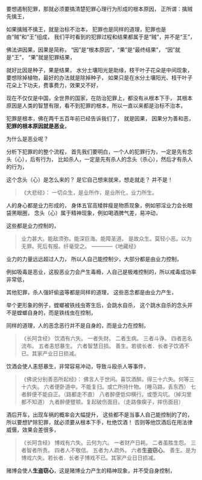 要想遏制犯罪，那就必须要搞清楚犯罪心理行为形成的根本原因，
正所谓：擒贼先擒王，

如果擒贼不擒王，就是治标不治本，
犯罪也是同样的道理，犯罪也是由“贼”和“王”组成，
我们平时看到的犯罪过程和结果都属于是“贼”，并不是“王”，

佛法讲因果，因果是简称，
“因”是“根本原因”，“果”是“最终结果”，
“因”就是“王”，
“果”就是犯罪结果，

就好比因是种子，果是结果，
水分土壤阳光是助缘，枝干叶子花朵是中间现象，
要想除掉植物，最好的办法就是除掉种子，
如果只是在水分土壤阳光、枝干叶子花朵上下功夫，费事费力，效果又不好，

现在不仅仅是中国，全世界的国家，在防治犯罪上，都没有从根本下手，
其根本原因是人类的智慧有限，看不到犯罪的根本，所以一直以来都是治标不治本，

犯罪是根本，佛在两千五百年前已经告诉我们了，
就是因果，
因果分为善和恶，
**犯罪的根本原因就是恶业**，

为什么是恶业呢？

分析下犯罪的的整个流程，
首先我们要明白，一个人的犯罪行为，一定是先有念头（心），后有行为，
比如杀人，一定是先有杀人的念头（杀心），然后才有杀人的行为，

这个念头（心）是怎么来的？
是它自己想来就来，想走就走？
并不是！

> 《大悲经》： 
> 一切众生，是业所作，是业所化，业力所生。

人的身心都是业力形成的，
身体五官高矮胖瘦是物质现象，例如邪淫业力会长眼袋黑眼圈，
念头（心）属于精神现象，例如喝酒脾气差，易冲动，

这些都是业力控制的，

> 业力甚大。能敌须弥。能深巨海。能障圣道。 
> 是故众生。莫轻小恶。以为无罪。死后有报。纤毫受之。 
> ————《地藏经》

业力的力量远远超过人力，
所以人自己能控制少，大部分都是由业力控制，

例如吸毒是恶业，这股恶业力会产生毒瘾，人自己是极难控制的，所以戒毒成功率非常低，

其他犯罪，杀人强奸偷盗等都是同样的道理，
这些恶念都是由业力产生，

举个更形象的例子，螳螂被铁线虫寄生后，会跳水自杀，
这个跳水自杀的念头并不是螳螂自身的，而是铁线虫在控制，

同样的道理，人的恶念恶行并不是自身的，而是业力在控制，

> 《长阿含经》
> 饮酒有六失。
> 一者失财。
> 二者生病。
> 三者斗诤。
> 四者恶名流布。
> 五者恚怒暴生。
> 六者智慧日损。
> 善生。若彼长者．长者子饮酒不已。其家产业日日损减。

饮酒会使人恚怒暴生，非常容易冲动，导致斗殴杀人等事件，

> 《佛说分别善恶所起经》：
> 佛言人于世间。喜饮酒醉。得三十六失。何等三十六失。
> 六者便卧道中。不能复归。或亡所持什物。（睡马路，丢东西）
> 七者醉便不能自正。（路都走不直）
> 八者醉便低仰横行。或堕沟坑。（掉沟里都不知道）
> 九者醉便躄顿。复起破伤面目。（走路像瘸子，摔伤面目）

酒后开车，出现车祸的概率会大幅提升，
这些都不是当事人自己能控制的了的，
所以要想铲除犯罪，就必须要从根本下手，杜绝饮酒！
否则等他饮酒后在用法律威慑，效果会差很多，

> ﻿《长阿含经》
> 博戏有六失。云何为六。
> 一者财产日耗。
> 二者虽胜生怨。
> 三者智者所责。
> 四者人不敬信。
> 五者为人疏外。
> 六者**生盗窃心**。
> 善生。是为博戏六失。若长者．长者子博戏不已。其家产业日日损减。

赌博会使人**生盗窃心**，这是赌博业力产生的精神现象，并不受自身控制，






